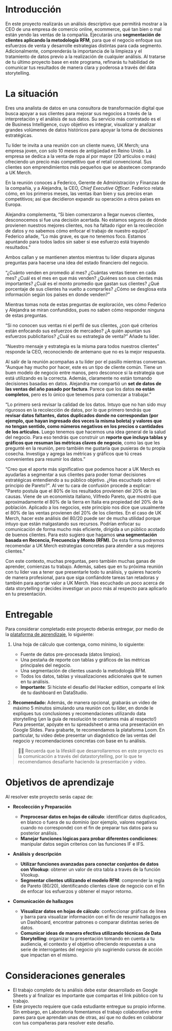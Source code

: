 # Introducción

En este proyecto realizarás un análisis descriptivo que permitirá mostrar a la CEO de una empresa de comercio online, ecommerce, qué tan bien o mal están yendo las ventas de la compañía. Ejecutarás una **segmentación de clientes aplicando la metodología RFM**, para que el negocio enfoque sus esfuerzos de venta y desarrolle estrategias distintas para cada segmento. Adicionalmente, comprenderás la importancia de la limpieza y el tratamiento de datos previo a la realización de cualquier análisis. Al tratarse de tu último proyecto base en este programa, refinarás tu habilidad de comunicar tus resultados de manera clara y poderosa a través del data storytelling.

# La situación

Eres una analista de datos en una consultora de transformación digital que busca apoyar a sus clientes para mejorar sus negocios a través de la interpretación y el análisis de sus datos. Su servicio más contratado es el de Business Intelligence, cuyo objetivo es integrar, visualizar y analizar grandes volúmenes de datos históricos para apoyar la toma de decisiones estratégicas.

Tu líder te invita a una reunión con un cliente nuevo, UK Merch; una empresa joven, con solo 10 meses de antigüedad en Reino Unido. La empresa se dedica a la venta de ropa al por mayor (20 artículos o más) ofreciendo un precio más competitivo que el retail convencional. Sus clientes son emprendimientos más pequeños que se abastecen comprando a UK Merch.

En la reunión conoces a Federico, Gerente de Administración y Finanzas de la compañía, y a Alejandra, la CEO, *Chief Executive Officer*. Federico relata cómo, en los primeros meses, las ventas iban bien y sus precios eran competitivos; así que decidieron expandir su operación a otros países en Europa.

Alejandra complementa, “Si bien comenzaron a llegar nuevos clientes, desconocemos si fue una decisión acertada. No estamos seguros de dónde provienen nuestros mejores clientes, nos ha faltado rigor en la recolección de datos y no sabemos cómo enfocar el trabajo de nuestro equipo”. Federico añade, "Lo más grave, es que no tenemos foco. Estamos apuntando para todos lados sin saber si ese esfuerzo está trayendo resultados."

Ambos callan y se mantienen atentos mientras tu líder dispara algunas preguntas para hacerse una idea del estado financiero del negocio.

“¿Cuánto venden en promedio al mes? ¿Cuántas ventas tienen en cada mes? ¿Cuál es el mes en que más venden? ¿Quiénes son sus clientes más importantes? ¿Cuál es el monto promedio que gastan sus clientes? ¿Qué porcentaje de sus clientes ha vuelto a comprarles? ¿Cómo se desglosa esta información según los países en donde venden?”

Mientras tomas nota de estas preguntas de exploración, ves cómo Federico y Alejandra se miran confundidos, pues no saben cómo responder ninguna de estas preguntas.

“Si no conocen sus ventas ni el perfil de sus clientes, ¿con qué criterios están enfocando sus esfuerzos de mercadeo? ¿A quién apuntan sus esfuerzos publicitarios? ¿Cuál es su estrategia de venta?” Añade tu líder.

“Nuestro mensaje y estrategia es la misma para todos nuestros clientes” responde la CEO, reconociendo de antemano que no es la mejor respuesta.

Al salir de la reunión acompañas a tu líder por el pasillo mientras conversan. “Aunque hay mucho por hacer, este es un tipo de cliente común. Tiene un buen modelo de negocio entre manos, pero desconoce si la estrategia que está utilizando es la correcta. Además, claramente no están tomando decisiones basadas en datos. Alejandra me compartió un **set de datos de las ventas del año pasado por factura**. Parece que los datos **no están completos**, pero es lo único que tenemos para comenzar a trabajar.”

“Lo primero será revisar la calidad de los datos. Intuyo que no han sido muy rigurosos en la recolección de datos, por lo que primero tendrás que **revisar datos faltantes, datos duplicados donde no correspondan (por ejemplo, que hayan ingresado dos veces la misma boleta) y valores que no tengan sentido, como números negativos en los precios o cantidades de los artículos.** Luego tenemos que hacernos una idea general de la salud del negocio. Para eso tendrás que construir un **reporte que incluya tablas y gráficos que resuman las métricas claves de negocio**, como las que les pregunté en la reunión, pero también me gustaría que pusieras de tu propia cosecha. Investiga y agrega las métricas y gráficos que tú creas convenientes para resumir los datos.”

“Creo que el aporte más significativo que podemos hacer a UK Merch es ayudarlas a segmentar a sus clientes para poder tomar decisiones estratégicas entendiendo a su público objetivo. ¿Has escuchado sobre el principio de Pareto?". Al ver tu cara de confusión procede a explicar: "Pareto postula que el 80% de los resultados provienen del 20% de las causas. Viene de un economista italiano, Vilfredo Pareto, que mostró que aproximadamente el 80% de la tierra en Italia era propiedad del 20% de la población. Aplicado a los negocios, este principio nos dice que usualmente el 80% de las ventas provienen del 20% de los clientes. En el caso de UK Merch, hacer este análisis del 80/20 puede ser de mucha utilidad porque intuyo que están malgastando sus recursos. Podrían enfocar su comunicación de forma mucho más eficiente, dirigida a un público acotado de buenos clientes. Para esto sugiero que hagamos **una segmentación basada en Recencia, Frecuencia y Monto (RFM).** De esta forma podremos recomendar a UK Merch estrategias concretas para atender a sus mejores clientes.”

Con este contexto, muchas preguntas, pero también muchas ganas de aprender, comienzas tu trabajo. Además, sabes que en tu próxima reunión con tu líder vas a tener que presentarle todo tu análisis, y quieres hacerlo de manera profesional, para que siga confiándote tareas tan retadoras y también para aportar valor a UK Merch. Has escuchado un poco acerca de data storytelling y decides investigar un poco más al respecto para aplicarlo en tu presentación.
  
# Entregable

Para considerar completado este proyecto deberás entregar, por medio de la [plataforma de aprendizaje](plus.laboratoria.la), lo siguiente:
  
1. Una hoja de cálculo que contenga, como mínimo, lo siguiente:

   - Fuente de datos pre-procesada (datos limpios).
   - Una pestaña de reporte con tablas y gráficos de las métricas principales del negocio.
   - Una segmentación de clientes usando la metodología RFM.
   - Todos los datos, tablas y visualizaciones adicionales que te sumen en tu análisis.
   - **Importante**: Si hiciste el desafío del Hacker edition, comparte el link de tu dashboard en DataStudio.

2. **Recomendado:** Además, de manera opcional, grabarás un video de máximo 5 minutos simulando una reunión con tu líder, en donde le expliques tus conclusiones y recomendaciones utilizando data storytelling (¡en la guía de resolución te contamos más al respecto!) Para presentar, apóyate en tu spreadsheet o arma una presentación en Google Slides. Para grabarte, te recomendamos la plataforma Loom. En particular, tu video debe presentar un diagnóstico de las ventas del negocio y recomendaciones concretas con base en tu análisis.

> 👩‍💻 Recuerda que la lifeskill que desarrollaremos en este proyecto es la comunicación a través del datastorytelling, por lo que te recomendamos desafiarte haciendo la presentación y video.

# Objetivos de aprendizaje

Al resolver este proyecto serás capaz de:

- **Recolección y Preparación**
  - **Preprocesar datos en hojas de cálculo**: identificar datos duplicados, en blanco o fuera de su dominio (por ejemplo, valores negativos cuando no corresponde) con el fin de preparar tus datos para su posterior análisis.
  - **Manejar funciones lógicas para probar diferentes condiciones**: manipular datos según criterios con las funciones IF e IFS.

- **Análisis y descripción**

  - **Utilizar funciones avanzadas para conectar conjuntos de datos con Vlookup**: obtener un valor de otra tabla a través de la función Vlookup.
  - **Segmentar clientes utilizando el modelo RFM**: comprender la regla de Pareto (80/20), identificando clientes clave de negocio con el fin de enfocar los esfuerzos y obtener el mayor retorno.

- **Comunicación de hallazgos**

  - **Visualizar datos en hojas de cálculo**: confeccionar gráficas de línea y barra para visualizar información con el fin de resumir hallazgos en un Dashboard, encontrar patrones o comparar distintas series de datos.
  - **Comunicar ideas de manera efectiva utilizando técnicas de Data Storytelling**: organizar tu presentación tomando en cuenta a tu audiencia, el contexto y el objetivo ofreciendo respuestas a una serie de interrogantes del negocio y/o sugiriendo cursos de acción que impactan en el mismo.

# Consideraciones generales

- El trabajo completo de tu análisis debe estar desarrollado en Google Sheets y al finalizar es importante que compartas el link público con tu trabajo.
- Este proyecto requiere que cada estudiante entregue su propio informe. Sin embargo, en Laboratoria fomentamos el trabajo colaborativo entre pares para que aprendan unas de otras, así que no dudes en colaborar con tus compañeras para resolver este desafío.
